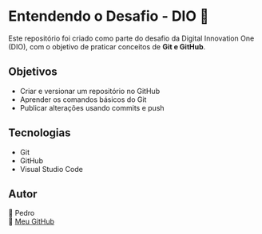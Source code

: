 # Entendendo o Desafio - DIO 🚀

Este repositório foi criado como parte do desafio da Digital Innovation One (DIO), com o objetivo de praticar conceitos de **Git e GitHub**.

## Objetivos
- Criar e versionar um repositório no GitHub
- Aprender os comandos básicos do Git
- Publicar alterações usando commits e push

## Tecnologias
- Git
- GitHub
- Visual Studio Code

## Autor
👤 Pedro  
🔗 [Meu GitHub](https://github.com/devpedrodmeloc)
